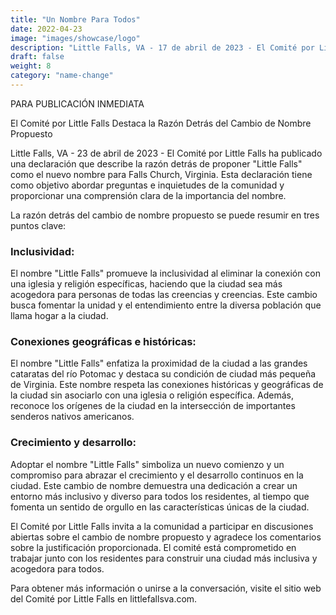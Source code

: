 ```yaml
---
title: "Un Nombre Para Todos"
date: 2022-04-23
image: "images/showcase/logo"
description: "Little Falls, VA - 17 de abril de 2023 - El Comité por Little Falls se enorgullece en anunciar la formación de un nuevo subcomité, enfocado en reclutar voluntarios, mantener el sitio web y redactar comunicados de prensa para impulsar el apoyo al cambio de nombre propuesto de Falls Church, Virginia a Little Falls."
draft: false
weight: 8
category: "name-change"
---
```


PARA PUBLICACIÓN INMEDIATA

El Comité por Little Falls Destaca la Razón Detrás del Cambio de Nombre Propuesto

Little Falls, VA - 23 de abril de 2023 - El Comité por Little Falls ha publicado una declaración que describe la razón detrás de proponer "Little Falls" como el nuevo nombre para Falls Church, Virginia. Esta declaración tiene como objetivo abordar preguntas e inquietudes de la comunidad y proporcionar una comprensión clara de la importancia del nombre.

La razón detrás del cambio de nombre propuesto se puede resumir en tres puntos clave:

### Inclusividad:
El nombre "Little Falls" promueve la inclusividad al eliminar la conexión con una iglesia y religión específicas, haciendo que la ciudad sea más acogedora para personas de todas las creencias y creencias. Este cambio busca fomentar la unidad y el entendimiento entre la diversa población que llama hogar a la ciudad.

### Conexiones geográficas e históricas:
El nombre "Little Falls" enfatiza la proximidad de la ciudad a las grandes cataratas del río Potomac y destaca su condición de ciudad más pequeña de Virginia. Este nombre respeta las conexiones históricas y geográficas de la ciudad sin asociarlo con una iglesia o religión específica. Además, reconoce los orígenes de la ciudad en la intersección de importantes senderos nativos americanos.

### Crecimiento y desarrollo:
Adoptar el nombre "Little Falls" simboliza un nuevo comienzo y un compromiso para abrazar el crecimiento y el desarrollo continuos en la ciudad. Este cambio de nombre demuestra una dedicación a crear un entorno más inclusivo y diverso para todos los residentes, al tiempo que fomenta un sentido de orgullo en las características únicas de la ciudad.

El Comité por Little Falls invita a la comunidad a participar en discusiones abiertas sobre el cambio de nombre propuesto y agradece los comentarios sobre la justificación proporcionada. El comité está comprometido en trabajar junto con los residentes para construir una ciudad más inclusiva y acogedora para todos.

Para obtener más información o unirse a la conversación, visite el sitio web del Comité por Little Falls en littlefallsva.com.

###
